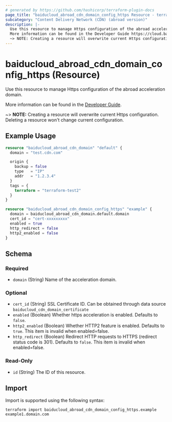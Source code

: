 ```yaml
---
# generated by https://github.com/hashicorp/terraform-plugin-docs
page_title: "baiducloud_abroad_cdn_domain_config_https Resource - terraform-provider-baiducloud"
subcategory: "Content Delivery Network (CDN) (abroad version)"
description: |-
  Use this resource to manage Https configuration of the abroad acceleration domain.
  More information can be found in the Developer Guide https://cloud.baidu.com/doc/CDN-ABROAD/s/ckb0fx9ea.
  ~> NOTE: Creating a resource will overwrite current Https configuration. Deleting a resource won't change current configuration.
---
```


# baiducloud_abroad_cdn_domain_config_https (Resource)

Use this resource to manage Https configuration of the abroad acceleration domain.

More information can be found in the [Developer Guide](https://cloud.baidu.com/doc/CDN-ABROAD/s/ckb0fx9ea).

~> **NOTE:** Creating a resource will overwrite current Https configuration. Deleting a resource won't change current configuration.

## Example Usage

```terraform
resource "baiducloud_abroad_cdn_domain" "default" {
  domain = "test.cdn.com"

  origin {
    backup = false
    type   = "IP"
    addr   = "1.2.3.4"
  }
  tags = {
    terraform = "terraform-test2"
  }
}

resource "baiducloud_abroad_cdn_domain_config_https" "example" {
  domain = baiducloud_abroad_cdn_domain.default.domain
  cert_id = "cert-xxxxxxxxx"
  enabled = true
  http_redirect = false
  http2_enabled = false
}
```

<!-- schema generated by tfplugindocs -->
## Schema

### Required

- `domain` (String) Name of the acceleration domain.

### Optional

- `cert_id` (String) SSL Certificate ID. Can be obtained through data source `baiducloud_cdn_domain_certificate`
- `enabled` (Boolean) Whether https acceleration is enabled. Defaults to `false`.
- `http2_enabled` (Boolean) Whether HTTP2 feature is enabled. Defaults to `true`. This item is invalid when enabled=false.
- `http_redirect` (Boolean) Redirect HTTP requests to HTTPS (redirect status code is 301). Defaults to `false`. This item is invalid when enabled=false.

### Read-Only

- `id` (String) The ID of this resource.

## Import

Import is supported using the following syntax:

```shell
terraform import baiducloud_abroad_cdn_domain_config_https.example example1.domain.com
```
